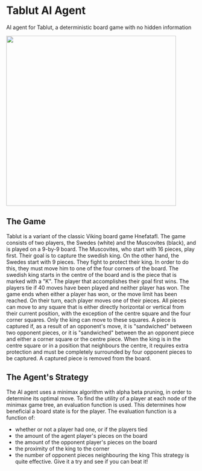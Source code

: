 # Tablut AI Agent

AI agent for Tablut, a deterministic board game with no hidden information 

<img src="https://github.com/arcaulfield/Calculator/blob/master/BaseCalculatorDemo.png" width="450"/>

## The Game
Tablut is a variant of the classic Viking board game Hnefatafl. The game consists of two players, the Swedes (white) and the Muscovites (black), and is played on a 9-by-9 board. The Muscovites, who start with 16 pieces, play first. Their goal is to capture the swedish king. On the other hand, the Swedes start with 9 pieces. They fight to protect their king. In order to do this, they must move him to one of the four corners of the board. The swedish king starts in the centre of the board and is the piece that is marked with a "K". The player that accomplishes their goal first wins. The players tie if 40 moves have been played and neither player has won. The game ends when either a player has won, or the move limit has been reached. 
On their turn, each player moves one of their pieces. All pieces can move to any square that is either directly horizontal or vertical from their current position, with the exception of the centre square and the four corner squares. Only the king can move to these squares.
A piece is captured if, as a result of an opponent's move, it is "sandwiched" between two opponent pieces, or it is "sandwiched" between the an opponent piece and either a corner square or the centre piece. When the king is in the centre square or in a position that neighbours the centre, it requires extra protection and must be completely surrounded by four opponent pieces to be captured. A captured piece is removed from the board. 
## The Agent's Strategy
The AI agent uses a minimax algorithm with alpha beta pruning, in order to determine its optimal move. To find the utility of a player at each node of the minimax game tree, an evaluation function is used. This determines how beneficial a board state is for the player. The evaluation function is a function of:
* whether or not a player had one, or if the players tied
* the amount of the agent player's pieces on the board 
* the amount of the opponent player's pieces on the board 
* the proximity of the king to the corner
* the number of opponent pieces neighbouring the king 
This strategy is quite effective. Give it a try and see if you can beat it! 
